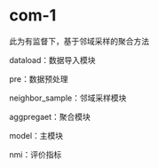 # com-1

此为有监督下，基于邻域采样的聚合方法

dataload：数据导入模块

pre：数据预处理

neighbor_sample：邻域采样模块

aggpregaet：聚合模块

model：主模块

nmi：评价指标

